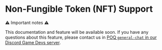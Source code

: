 # Non-Fungible Token (NFT) Support

⚠️ Important notes ⚠️

This documentation and feature will be available soon. If you have any questions about this feature, please contact us in [POQ `general-chat` in our Discord Game Devs server](https://discord.gg/9wkkQJCzAN).